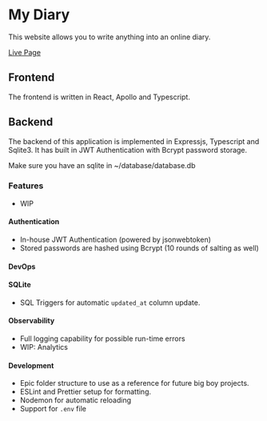 # My Diary 
This website allows you to write anything into an online diary.

[Live Page](https://my-diary.pages.dev/)

## Frontend
The frontend is written in React, Apollo and Typescript.

## Backend 
The backend of this application is implemented in Expressjs, Typescript and Sqlite3. It has built in JWT Authentication with Bcrypt password storage.

Make sure you have an sqlite in ~/database/database.db

### Features 
- WIP

#### Authentication
- In-house JWT Authentication (powered by jsonwebtoken)
- Stored passwords are hashed using Bcrypt (10 rounds of salting as well)

#### DevOps

#### SQLite
- SQL Triggers for automatic `updated_at` column update.

#### Observability
- Full logging capability for possible run-time errors
- WIP: Analytics

#### Development
- Epic folder structure to use as a reference for future big boy projects.
- ESLint and Prettier setup for formatting.
- Nodemon for automatic reloading
- Support for `.env` file
